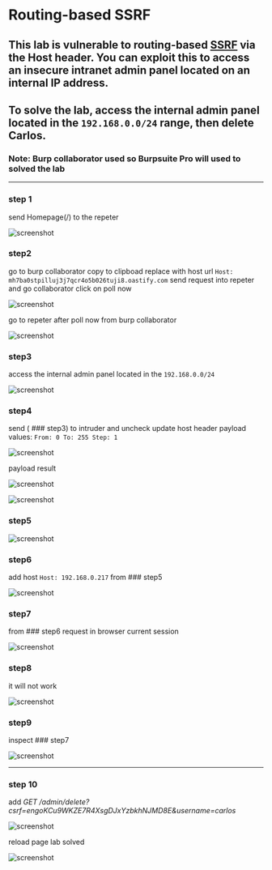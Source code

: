 # Routing-based SSRF

## This lab is vulnerable to routing-based [SSRF](https://portswigger.net/web-security/ssrf) via the Host header. You can exploit this to access an insecure intranet admin panel located on an internal IP address.

## To solve the lab, access the internal admin panel located in the `192.168.0.0/24` range, then delete Carlos.

### Note: Burp collaborator used so Burpsuite Pro will used to solved the lab

---

### step 1

send Homepage(/) to the repeter

![screenshot](images/lab4_homePage_into-repeter.jpg)

### step2

go to burp collaborator
copy to clipboad
replace with host url
`Host: mh7ba0stpilluj3j7qcr4o5b026tuji8.oastify.com`
send request into repeter and go collaborator click on poll now

![screenshot](images/lab4_burp_collaborator_poll_now.jpg)

go to repeter after poll now from burp collaborator

![screenshot](images/lab4_burp_collaborator.jpg)

### step3

access the internal admin panel located in the `192.168.0.0/24`

![screenshot](images/lab4_change_host_to_admin_url.jpg)

### step4

send ( ### step3) to intruder
and uncheck update host header
payload
values:
`From: 0 To: 255 Step: 1`

![screenshot](images/lab4_payload_mark_uncheck.jpg)

payload result

![screenshot](images/lab4_payload_result_admin_url.jpg)

![screenshot](images/lab4_payload_result.jpg)

### step5

![screenshot](images/lab4_access_admin_page.jpg)

### step6

add host `Host: 192.168.0.217` from ### step5

![screenshot](images/lab4_testing_admin_with_admin_host.jpg)

### step7

from ### step6 request in browser current session

![screenshot](images/lab4_test_admin_page_into_browser.jpg)

### step8

it will not work

![screenshot](images/lab4_delete_user_not_found.jpg)

### step9

inspect ### step7

![screenshot](images/lab4_inspect_admin_page_for_csrf.jpg)

---

### step 10

add _GET /admin/delete?csrf=engoKCu9WKZE7R4XsgDJxYzbkhNJMD8E&username=carlos_

![screenshot](images/lab4_final_payload_with_csrf_and_username.jpg)

reload page lab solved

![screenshot](images/lab4_congratulations_page.jpg)
